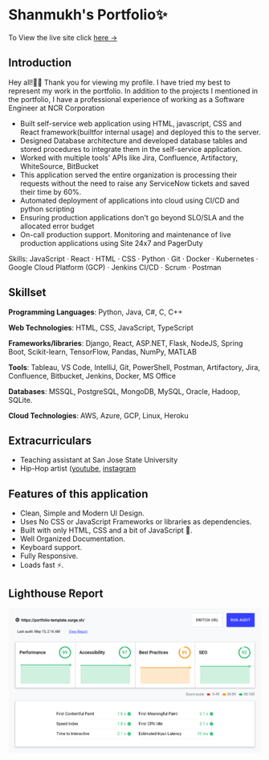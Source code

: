 # Shanmukh's Portfolio✨

To View the live site click [here &rarr;](https://shanmukh-portfolio.vercel.app/)

## Introduction

Hey all!🙋‍♂️
Thank you for viewing my profile. I have tried my best to represent my work in the portfolio. In addition to the projects I mentioned in the portfolio, I have a professional experience of working as a Software Engineer at NCR Corporation

- Built self-service web application using HTML, javascript, CSS and React framework(builtfor internal usage) and deployed this to the server.
- Designed Database architecture and developed database tables and stored procedures to integrate them in the self-service application.
- Worked with multiple tools' APIs like Jira, Confluence, Artifactory, WhiteSource, BitBucket
- This application served the entire organization is processing their requests without the need to raise any ServiceNow tickets and saved their time by 60%.
- Automated deployment of applications into cloud using CI/CD and python scripting
- Ensuring production applications don't go beyond SLO/SLA and the allocated error budget
- On-call production support. Monitoring and maintenance of live production applications using Site 24x7 and PagerDuty

Skills: JavaScript · React · HTML · CSS · Python · Git · Docker · Kubernetes · Google Cloud Platform (GCP) · Jenkins CI/CD · Scrum · Postman

## Skillset

**Programming Languages**: Python, Java, C#, C, C++

**Web Technologies**: HTML, CSS, JavaScript, TypeScript

**Frameworks/libraries**: Django, React, ASP.NET, Flask, NodeJS, Spring Boot, Scikit-learn, TensorFlow, Pandas, NumPy, MATLAB

**Tools**: Tableau, VS Code, IntelliJ, Git, PowerShell, Postman, Artifactory, Jira, Confluence, Bitbucket, Jenkins, Docker, MS Office

**Databases**: MSSQL, PostgreSQL, MongoDB, MySQL, Oracle, Hadoop, SQLite. 

**Cloud Technologies**: AWS, Azure, GCP, Linux, Heroku


## Extracurriculars

- Teaching assistant at San Jose State University
- Hip-Hop artist ([youtube](https://www.youtube.com/@shanmukhkrishna459), [instagram](https://www.instagram.com/___shanmukh___/)


## Features of this application

- Clean, Simple and Modern UI Design.
- Uses No CSS or JavaScript Frameworks or libraries as dependencies.
- Built with only HTML, CSS and a bit of JavaScript 🔨.
- Well Organized Documentation.
- Keyboard support.
- Fully Responsive.
- Loads fast ⚡.

## Lighthouse Report

![Lighthouse Report](/images/lighthouse-report.png)

